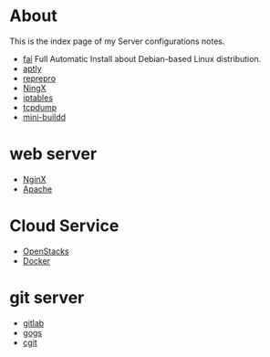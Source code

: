 # About
This is the index page of my Server configurations notes.

* [fai]() Full Automatic Install about Debian-based Linux distribution.
* [aptly]()
* [reprepro]()
* [NingX]()
* [iptables]()
* [tcpdump]()
* [mini-buildd]()

# web server
* [NginX]()
* [Apache]()

# Cloud Service
* [OpenStacks]()
* [Docker]()

# git server
* [gitlab]()
* [gogs]()
* [cgit]()
